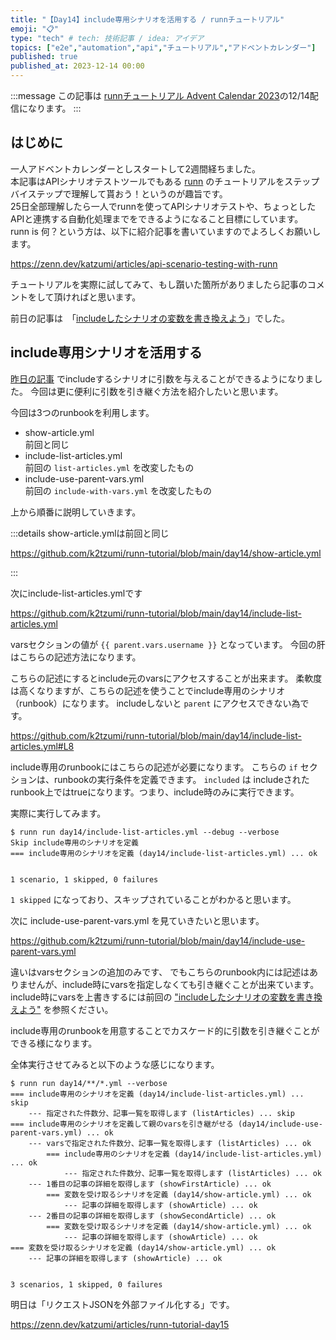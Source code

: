 ```yaml
---
title: "【Day14】include専用シナリオを活用する / runnチュートリアル"
emoji: "📋"
type: "tech" # tech: 技術記事 / idea: アイデア
topics: ["e2e","automation","api","チュートリアル","アドベントカレンダー"]
published: true
published_at: 2023-12-14 00:00
---
```


:::message
この記事は [runnチュートリアル Advent Calendar 2023](https://qiita.com/advent-calendar/2023/runn-tutorial)の12/14配信になります。
:::

## はじめに

一人アドベントカレンダーとしスタートして2週間経ちました。  
本記事はAPIシナリオテストツールでもある [runn](https://github.com/k1LoW/runn) のチュートリアルをステップバイステップで理解して貰おう！というのが趣旨です。  
25日全部理解したら一人でrunnを使ってAPIシナリオテストや、ちょっとしたAPIと連携する自動化処理までをできるようになること目標にしています。  
runn is 何？という方は、以下に紹介記事を書いていますのでよろしくお願いします。

https://zenn.dev/katzumi/articles/api-scenario-testing-with-runn

チュートリアルを実際に試してみて、もし躓いた箇所がありましたら記事のコメントをして頂ければと思います。

前日の記事は　「[includeしたシナリオの変数を書き換えよう](https://zenn.dev/katzumi/articles/runn-tutorial-day13)」でした。

## include専用シナリオを活用する

[昨日の記事](https://zenn.dev/katzumi/articles/runn-tutorial-day13) でincludeするシナリオに引数を与えることができるようになりました。 
今回は更に便利に引数を引き継ぐ方法を紹介したいと思います。

今回は3つのrunbookを利用します。

* show-article.yml  
前回と同じ
* include-list-articles.yml  
前回の `list-articles.yml` を改変したもの
* include-use-parent-vars.yml  
前回の `include-with-vars.yml` を改変したもの

上から順番に説明していきます。

:::details show-article.ymlは前回と同じ

https://github.com/k2tzumi/runn-tutorial/blob/main/day14/show-article.yml

:::

次にinclude-list-articles.ymlです

https://github.com/k2tzumi/runn-tutorial/blob/main/day14/include-list-articles.yml

varsセクションの値が `{{ parent.vars.username }}` となっています。
今回の肝はこちらの記述方法になります。

こちらの記述にするとinclude元のvarsにアクセスすることが出来ます。
柔軟度は高くなりますが、こちらの記述を使うことでinclude専用のシナリオ（runbook）になります。
includeしないと `parent` にアクセスできない為です。

https://github.com/k2tzumi/runn-tutorial/blob/main/day14/include-list-articles.yml#L8

include専用のrunbookにはこちらの記述が必要になります。
こちらの `if` セクションは、runbookの実行条件を定義できます。
`included` は includeされたrunbook上ではtrueになります。つまり、include時のみに実行できます。

実際に実行してみます。

```console
$ runn run day14/include-list-articles.yml --debug --verbose
Skip include専用のシナリオを定義
=== include専用のシナリオを定義 (day14/include-list-articles.yml) ... ok


1 scenario, 1 skipped, 0 failures
```

`1 skipped` になっており、スキップされていることがわかると思います。

次に include-use-parent-vars.yml を見ていきたいと思います。

https://github.com/k2tzumi/runn-tutorial/blob/main/day14/include-use-parent-vars.yml

違いはvarsセクションの追加のみです、
でもこちらのrunbook内には記述はありませんが、include時にvarsを指定しなくても引き継ぐことが出来ています。
include時にvarsを上書きするには前回の ["includeしたシナリオの変数を書き換えよう"](https://zenn.dev/katzumi/articles/runn-tutorial-day13) を参照ください。

include専用のrunbookを用意することでカスケード的に引数を引き継ぐことができる様になります。

全体実行させてみると以下のような感じになります。

```console
$ runn run day14/**/*.yml --verbose        
=== include専用のシナリオを定義 (day14/include-list-articles.yml) ... skip
    --- 指定された件数分、記事一覧を取得します (listArticles) ... skip
=== include専用のシナリオを定義して親のvarsを引き継がせる (day14/include-use-parent-vars.yml) ... ok
    --- varsで指定された件数分、記事一覧を取得します (listArticles) ... ok
        === include専用のシナリオを定義 (day14/include-list-articles.yml) ... ok
            --- 指定された件数分、記事一覧を取得します (listArticles) ... ok
    --- 1番目の記事の詳細を取得します (showFirstArticle) ... ok
        === 変数を受け取るシナリオを定義 (day14/show-article.yml) ... ok
            --- 記事の詳細を取得します (showArticle) ... ok
    --- 2番目の記事の詳細を取得します (showSecondArticle) ... ok
        === 変数を受け取るシナリオを定義 (day14/show-article.yml) ... ok
            --- 記事の詳細を取得します (showArticle) ... ok
=== 変数を受け取るシナリオを定義 (day14/show-article.yml) ... ok
    --- 記事の詳細を取得します (showArticle) ... ok


3 scenarios, 1 skipped, 0 failures
```

明日は「リクエストJSONを外部ファイル化する」です。

https://zenn.dev/katzumi/articles/runn-tutorial-day15